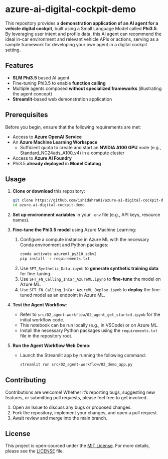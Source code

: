 # azure-ai-digital-cockpit-demo

This repository provides a **demonstration application of an AI agent for a vehicle digital cockpit**, built using a Small Language Model called **Phi3.5**. By leveraging user intent and profile data, this AI agent can recommend the ideal in-car environment and relevant vehicle APIs or actions, serving as a sample framework for developing your own agent in a digital cockpit setting.

## Features

- **SLM Phi3.5** based AI agent
- Fine-tuning Phi3.5 to enable **function calling**
- Multiple agents composed **without specialized frameworks** (illustrating the agent concept)
- **Streamlit**-based web demonstration application

## Prerequisites

Before you begin, ensure that the following requirements are met:

- Access to **Azure OpenAI Service**
- An **Azure Machine Learning Workspace**  
  - Sufficient quota to create and start an **NVIDIA A100 GPU** node (e.g., Standard_NC24ads_A100_v4) in a compute cluster
- Access to **Azure AI Foundry**
- Phi3.5 **already deployed** in **Model Catalog**

## Usage

1. **Clone or download** this repository:
   ```bash
   git clone https://github.com/ishidahra01/azure-ai-digital-cockpit-demo
   cd azure-ai-digital-cockpit-demo
   ```

2. **Set up environment variables** in your `.env` file (e.g., API keys, resource names).

3. **Fine-tune the Phi3.5 model** using Azure Machine Learning:
   1. Configure a compute instance in Azure ML with the necessary Conda environment and Python packages:
      ```bash
      conda activate azureml_py310_sdkv2
      pip install -r requirements.txt
      ```
   2. Use `SFT_Synthetic_Data.ipynb` to **generate synthetic training data** for fine-tuning.
   3. Use `SFT_FN_Calling_InCar_AzureML.ipynb` to **fine-tune** the model on Azure ML.
   4. Use `SFT_FN_Calling_InCar_AzureML_Deploy.ipynb` to **deploy** the fine-tuned model as an endpoint in Azure ML.

4. **Test the Agent Workflow**:
   - Refer to `src/02_agent-workflow/02_agent_get_started.ipynb` for the initial workflow code.
   - This notebook can be run locally (e.g., in VSCode) or on Azure ML.
   - Install the necessary Python packages using the `requirements.txt` file in the repository root.

5. **Run the Agent Workflow Web Demo**:
   - Launch the Streamlit app by running the following command:
     ```bash
     streamlit run src/02_agent-workflow/02_demo_app.py
     ```

## Contributing

Contributions are welcome! Whether it’s reporting bugs, suggesting new features, or submitting pull requests, please feel free to get involved.

1. Open an Issue to discuss any bugs or proposed changes.
2. Fork the repository, implement your changes, and open a pull request.
3. Await review and merge into the main branch.

## License

This project is open-sourced under the [MIT License](LICENSE). For more details, please see the [LICENSE](LICENSE) file.